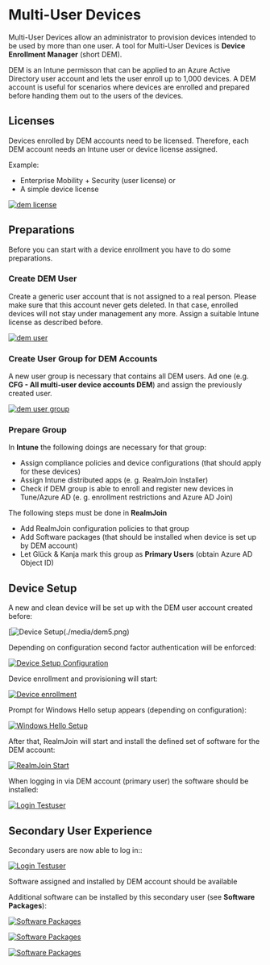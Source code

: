 # Multi-User Devices

Multi-User Devices allow an administrator to provision devices intended to be used by more than one user. A tool for Multi-User Devices is **Device Enrollment Manager** \(short DEM\).

DEM is an Intune permisson that can be applied to an Azure Active Directory user account and lets the user enroll up to 1,000 devices. A DEM account is useful for scenarios where devices are enrolled and prepared before handing them out to the users of the devices.

## Licenses

Devices enrolled by DEM accounts need to be licensed. Therefore, each DEM account needs an Intune user or device license assigned.

Example:

* Enterprise Mobility + Security \(user license\) or
* A simple device license

[![dem license](.gitbook/assets/dem1%20%281%29.png)](https://github.com/realmjoin/realmjoin-gitbooks/tree/3c2250fcc0d712e1b40ac535a1766b57ce01910c/docs/media/dem1.png)

## Preparations

Before you can start with a device enrollment you have to do some preparations.

### Create DEM User

Create a generic user account that is not assigned to a real person. Please make sure that this account never gets deleted. In that case, enrolled devices will not stay under management any more. Assign a suitable Intune license as described before.

[![dem user](.gitbook/assets/dem2%20%281%29.png)](https://github.com/realmjoin/realmjoin-gitbooks/tree/3c2250fcc0d712e1b40ac535a1766b57ce01910c/docs/media/dem2.png)

### Create User Group for DEM Accounts

A new user group is necessary that contains all DEM users. Ad one \(e.g. **CFG - All multi-user device accounts DEM**\) and assign the previously created user.

[![dem user group](.gitbook/assets/dem3%20%281%29.png)](https://github.com/realmjoin/realmjoin-gitbooks/tree/3c2250fcc0d712e1b40ac535a1766b57ce01910c/docs/media/dem3.png)

### Prepare Group

In **Intune** the following doings are necessary for that group:

* Assign compliance policies and device configurations \(that should apply for these devices\)
* Assign Intune distributed apps \(e. g. RealmJoin Installer\)
* Check if DEM group is able to enroll and register new devices in Tune/Azure AD \(e. g. enrollment restrictions and Azure AD Join\)

The following steps must be done in **RealmJoin**

* Add RealmJoin configuration policies to that group
* Add Software packages \(that should be installed when device is set up by DEM account\)
* Let Glück & Kanja mark this group as **Primary Users** \(obtain Azure AD Object ID\)

## Device Setup

A new and clean device will be set up with the DEM user account created before:

\[![Device Setup\(./media/dem5.png\)](.gitbook/assets/dem5%20%281%29.png)

Depending on configuration second factor authentication will be enforced:

[![Device Setup Configuration](.gitbook/assets/dem6%20%281%29.png)](https://github.com/realmjoin/realmjoin-gitbooks/tree/3c2250fcc0d712e1b40ac535a1766b57ce01910c/docs/media/dem6.png)

Device enrollment and provisioning will start:

[![Device enrollment](.gitbook/assets/dem7%20%281%29.png)](https://github.com/realmjoin/realmjoin-gitbooks/tree/3c2250fcc0d712e1b40ac535a1766b57ce01910c/docs/media/dem7.png)

Prompt for Windows Hello setup appears \(depending on configuration\):

[![Windows Hello Setup](.gitbook/assets/dem8.png)](https://github.com/realmjoin/realmjoin-gitbooks/tree/3c2250fcc0d712e1b40ac535a1766b57ce01910c/docs/media/dem8.png)

After that, RealmJoin will start and install the defined set of software for the DEM account:

[![RealmJoin Start](.gitbook/assets/dem9%20%281%29.png)](https://github.com/realmjoin/realmjoin-gitbooks/tree/3c2250fcc0d712e1b40ac535a1766b57ce01910c/docs/media/dem9.png)

When logging in via DEM account \(primary user\) the software should be installed:

[![Login Testuser](.gitbook/assets/dem10%20%281%29.png)](https://github.com/realmjoin/realmjoin-gitbooks/tree/3c2250fcc0d712e1b40ac535a1766b57ce01910c/docs/media/dem10.png)

## Secondary User Experience

Secondary users are now able to log in::

[![Login Testuser](.gitbook/assets/dem11%20%281%29.png)](https://github.com/realmjoin/realmjoin-gitbooks/tree/3c2250fcc0d712e1b40ac535a1766b57ce01910c/docs/media/dem11.png)

Software assigned and installed by DEM account should be available

Additional software can be installed by this secondary user \(see **Software Packages**\):

[![Software Packages](.gitbook/assets/dem13.png)](https://github.com/realmjoin/realmjoin-gitbooks/tree/3c2250fcc0d712e1b40ac535a1766b57ce01910c/docs/media/dem13.png)

[![Software Packages](.gitbook/assets/dem14.png)](https://github.com/realmjoin/realmjoin-gitbooks/tree/3c2250fcc0d712e1b40ac535a1766b57ce01910c/docs/media/dem14.png)

[![Software Packages](.gitbook/assets/dem15.png)](https://github.com/realmjoin/realmjoin-gitbooks/tree/3c2250fcc0d712e1b40ac535a1766b57ce01910c/docs/media/dem15.png)

